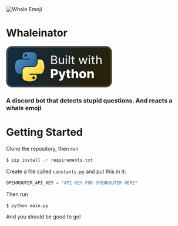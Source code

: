 <img src="https://camo.githubusercontent.com/f9b605c8276cb75fcc533b0916a4debe66c10c9985e149a2422fb203a3a02024/68747470733a2f2f656d2d636f6e74656e742e7a6f626a2e6e65742f736f757263652f747769747465722f3138352f73706f7574696e672d7768616c655f31663433332e706e67" alt="Whale Emoji" data-canonical-src="https://em-content.zobj.net/source/twitter/185/spouting-whale_1f433.png" height=250px width=250px>

# Whaleinator
![Built with Python](assets/README/python_vector.svg)

### A discord bot that detects stupid questions. And reacts a whale emoji

# Getting Started
Clone the repository, then run 
```bash
$ pip install -r requirements.txt
```

Create a file called ``constants.py`` and put this in it:

```py
OPENROUTER_API_KEY = "API KEY FOR OPENROUTER HERE"
```

Then run

```bash
$ python main.py
```
And you should be good to go!
